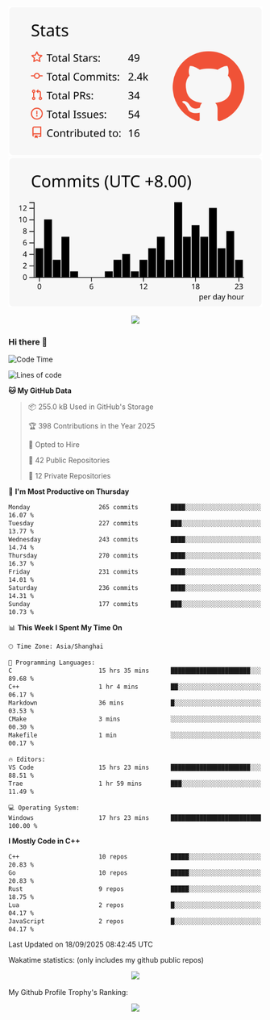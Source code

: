 <div align="center">
 
![](https://raw.githubusercontent.com/hycinth22/hycinth22/main/profile-summary-card-output/swift/3-stats.svg) ![](https://raw.githubusercontent.com/hycinth22/hycinth22/main/profile-summary-card-output/swift/4-productive-time.svg)

</div>

<div align="center"> <img src="https://github-readme-streak-stats.herokuapp.com/?user=hycinth22" /> </div>

### Hi there 👋

<!--
this is a ✨ _special_ ✨ repository because its `README.md` (this file) appears on your GitHub profile.

Here are some ideas to get you started:

- 🔭 I’m currently working on ...
- 🌱 I’m currently learning ...
- 👯 I’m looking to collaborate on ...
- 🤔 I’m looking for help with ...
- 💬 Ask me about ...
- 📫 How to reach me: ...
- 😄 Pronouns: ...
- ⚡ Fun fact: ...
-->

<!--START_SECTION:waka-->
![Code Time](http://img.shields.io/badge/Code%20Time-2%2C047%20hrs%2042%20mins-blue)

![Lines of code](https://img.shields.io/badge/From%20Hello%20World%20I%27ve%20Written-1.4%20million%20lines%20of%20code-blue)

**🐱 My GitHub Data** 

> 📦 255.0 kB Used in GitHub's Storage 
 > 
> 🏆 398 Contributions in the Year 2025
 > 
> 💼 Opted to Hire
 > 
> 📜 42 Public Repositories 
 > 
> 🔑 12 Private Repositories 
 > 
📅 **I'm Most Productive on Thursday** 

```text
Monday                   265 commits         ████░░░░░░░░░░░░░░░░░░░░░   16.07 % 
Tuesday                  227 commits         ███░░░░░░░░░░░░░░░░░░░░░░   13.77 % 
Wednesday                243 commits         ████░░░░░░░░░░░░░░░░░░░░░   14.74 % 
Thursday                 270 commits         ████░░░░░░░░░░░░░░░░░░░░░   16.37 % 
Friday                   231 commits         ████░░░░░░░░░░░░░░░░░░░░░   14.01 % 
Saturday                 236 commits         ████░░░░░░░░░░░░░░░░░░░░░   14.31 % 
Sunday                   177 commits         ███░░░░░░░░░░░░░░░░░░░░░░   10.73 % 
```


📊 **This Week I Spent My Time On** 

```text
🕑︎ Time Zone: Asia/Shanghai

💬 Programming Languages: 
C                        15 hrs 35 mins      ██████████████████████░░░   89.68 % 
C++                      1 hr 4 mins         ██░░░░░░░░░░░░░░░░░░░░░░░   06.17 % 
Markdown                 36 mins             █░░░░░░░░░░░░░░░░░░░░░░░░   03.53 % 
CMake                    3 mins              ░░░░░░░░░░░░░░░░░░░░░░░░░   00.30 % 
Makefile                 1 min               ░░░░░░░░░░░░░░░░░░░░░░░░░   00.17 % 

🔥 Editors: 
VS Code                  15 hrs 23 mins      ██████████████████████░░░   88.51 % 
Trae                     1 hr 59 mins        ███░░░░░░░░░░░░░░░░░░░░░░   11.49 % 

💻 Operating System: 
Windows                  17 hrs 23 mins      █████████████████████████   100.00 % 
```

**I Mostly Code in C++** 

```text
C++                      10 repos            █████░░░░░░░░░░░░░░░░░░░░   20.83 % 
Go                       10 repos            █████░░░░░░░░░░░░░░░░░░░░   20.83 % 
Rust                     9 repos             █████░░░░░░░░░░░░░░░░░░░░   18.75 % 
Lua                      2 repos             █░░░░░░░░░░░░░░░░░░░░░░░░   04.17 % 
JavaScript               2 repos             █░░░░░░░░░░░░░░░░░░░░░░░░   04.17 % 
```




 Last Updated on 18/09/2025 08:42:45 UTC
<!--END_SECTION:waka-->

Wakatime statistics: (only includes my github public repos)
<div align="center">

![](https://github-readme-stats.vercel.app/api/top-langs/?username=hycinth22&layout=compact&langs_count=6)

</div>

My Github Profile Trophy's Ranking: 
<div align="center"> <img src="https://github-profile-trophy.vercel.app/?username=hycinth22" /> </div>


